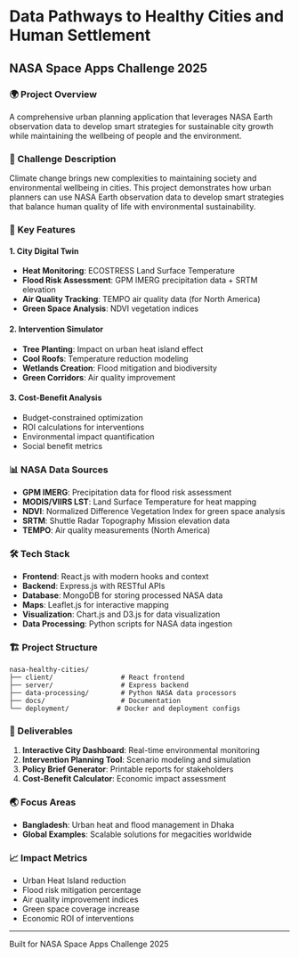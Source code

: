 # Data Pathways to Healthy Cities and Human Settlement
## NASA Space Apps Challenge 2025

### 🌍 Project Overview
A comprehensive urban planning application that leverages NASA Earth observation data to develop smart strategies for sustainable city growth while maintaining the wellbeing of people and the environment.

### 🎯 Challenge Description
Climate change brings new complexities to maintaining society and environmental wellbeing in cities. This project demonstrates how urban planners can use NASA Earth observation data to develop smart strategies that balance human quality of life with environmental sustainability.

### 🚀 Key Features

#### 1. City Digital Twin
- **Heat Monitoring**: ECOSTRESS Land Surface Temperature
- **Flood Risk Assessment**: GPM IMERG precipitation data + SRTM elevation
- **Air Quality Tracking**: TEMPO air quality data (for North America)
- **Green Space Analysis**: NDVI vegetation indices

#### 2. Intervention Simulator
- **Tree Planting**: Impact on urban heat island effect
- **Cool Roofs**: Temperature reduction modeling
- **Wetlands Creation**: Flood mitigation and biodiversity
- **Green Corridors**: Air quality improvement

#### 3. Cost-Benefit Analysis
- Budget-constrained optimization
- ROI calculations for interventions
- Environmental impact quantification
- Social benefit metrics

### 📊 NASA Data Sources
- **GPM IMERG**: Precipitation data for flood risk assessment
- **MODIS/VIIRS LST**: Land Surface Temperature for heat mapping
- **NDVI**: Normalized Difference Vegetation Index for green space analysis
- **SRTM**: Shuttle Radar Topography Mission elevation data
- **TEMPO**: Air quality measurements (North America)

### 🛠 Tech Stack
- **Frontend**: React.js with modern hooks and context
- **Backend**: Express.js with RESTful APIs
- **Database**: MongoDB for storing processed NASA data
- **Maps**: Leaflet.js for interactive mapping
- **Visualization**: Chart.js and D3.js for data visualization
- **Data Processing**: Python scripts for NASA data ingestion

### 🏗 Project Structure
```
nasa-healthy-cities/
├── client/                 # React frontend
├── server/                 # Express backend
├── data-processing/        # Python NASA data processors
├── docs/                   # Documentation
└── deployment/            # Docker and deployment configs
```

### 🌟 Deliverables
1. **Interactive City Dashboard**: Real-time environmental monitoring
2. **Intervention Planning Tool**: Scenario modeling and simulation
3. **Policy Brief Generator**: Printable reports for stakeholders
4. **Cost-Benefit Calculator**: Economic impact assessment

### 🌏 Focus Areas
- **Bangladesh**: Urban heat and flood management in Dhaka
- **Global Examples**: Scalable solutions for megacities worldwide

### 📈 Impact Metrics
- Urban Heat Island reduction
- Flood risk mitigation percentage
- Air quality improvement indices
- Green space coverage increase
- Economic ROI of interventions

---

Built for NASA Space Apps Challenge 2025
